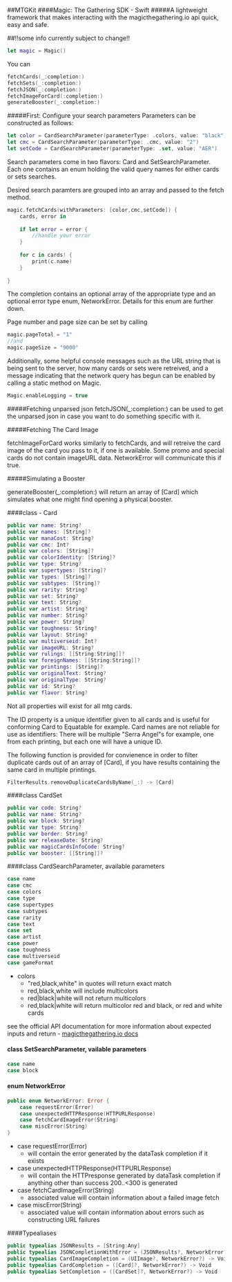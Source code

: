 ##MTGKit
####Magic: The Gathering SDK - Swift
#####A lightweight framework that makes interacting with the magicthegathering.io api quick, easy and safe. 

##!!some info currently subject to change!!

````swift
let magic = Magic()
````
You can 

````swift
fetchCards(_:completion:)
fetchSets(_:completion:)
fetchJSON(_:completion:)
fetchImageForCard(:completion:)
generateBooster(_:completion:)
````
#####First: Configure your search parameters
Parameters can be constructed as follows:

````swift
let color = CardSearchParameter(parameterType: .colors, value: "black")
let cmc = CardSearchParameter(parameterType: .cmc, value: "2")
let setCode = CardSearchParameter(parameterType: .set, value: "AER")
````

Search parameters come in two flavors: Card and SetSearchParameter. Each one contains an enum holding the valid query names for either cards or sets searches.

Desired search paramters are grouped into an array and passed to the fetch method.

````swift
magic.fetchCards(withParameters: [color,cmc,setCode]) {
	cards, error in
	
	if let error = error {
		//handle your error
	}
	
	for c in cards! {
		print(c.name)
	}
	
}
````


The completion contains an optional array of the appropriate type and an optional error type enum, NetworkError. Details for this enum are further down.

Page number and page size can be set by calling

````swift
magic.pageTotal = "1"
//and
magic.pageSize = "9000"
````
Additionally, some helpful console messages such as the URL string that is being sent to the server, how many cards or sets were retreived, and a message indicating that the network query has begun can be enabled by calling a static method on Magic.

````swift
Magic.enableLogging = true
````
#####Fetching unparsed json
fetchJSON(_:completion:) can be used to get the unparsed json in case you want to do something specific with it.

#####Fetching The Card Image

fetchImageForCard works similarly to fetchCards, and will retreive the card image of the card you pass to it, if one is available. Some promo and special cards do not contain imageURL data. NetworkError will communicate this if true. 

#####Simulating a Booster

generateBooster(_:completion:) will return an array of [Card] which simulates what one might find opening a physical booster.


####class - Card
````swift
public var name: String?
public var names: [String]?
public var manaCost: String?
public var cmc: Int?
public var colors: [String]?
public var colorIdentity: [String]?
public var type: String?
public var supertypes: [String]?
public var types: [String]?
public var subtypes: [String]?
public var rarity: String?
public var set: String?
public var text: String?
public var artist: String?
public var number: String?
public var power: String?
public var toughness: String?
public var layout: String?
public var multiverseid: Int?
public var imageURL: String?
public var rulings: [[String:String]]?
public var foreignNames: [[String:String]]?
public var printings: [String]?
public var originalText: String?
public var originalType: String?
public var id: String?
public var flavor: String?
````
Not all properties will exist for all mtg cards.

The ID property is a unique identifier given to all cards and is useful for conforming Card to Equatable for example. Card names are not reliable for use as identifiers: There will be multiple "Serra Angel"s for example, one from each printing, but each one will have a unique ID.

The following function is provided for convienence in order to filter duplicate cards out of an array of [Card], if you have results containing the same card in multiple printings. 

````swift
FilterResults.removeDuplicateCardsByName(_:) -> [Card]
````

####class CardSet
````swift
public var code: String?
public var name: String?
public var block: String?
public var type: String?
public var border: String?
public var releaseDate: String?
public var magicCardsInfoCode: String?
public var booster: [[String]]?
````
####class CardSearchParameter, available parameters

````swift
case name
case cmc
case colors
case type
case supertypes
case subtypes
case rarity
case text
case set
case artist
case power
case toughness
case multiverseid
case gameFormat
````

* colors
	* "red,black,white" in quotes will return exact match
	* red,black,white will include multicolors
	* red|black|white will not return multicolors
	* red,black|white will return multicolor red and black, or red and white cards

see the official API documentation for more information about expected inputs and return - 
[magicthegathering.io docs](http://docs.magicthegathering.io/#overview)

#### class SetSearchParameter, vailable parameters
````swift
case name
case block
````

#### enum NetworkError

````swift
public enum NetworkError: Error {
    case requestError(Error)
    case unexpectedHTTPResponse(HTTPURLResponse)
    case fetchCardImageError(String)
    case miscError(String)
}
````
* case requestError(Error) 
	*  will contain the error generated by the dataTask completion if it exists
* case unexpectedHTTPResponse(HTTPURLResponse) 
	* will contain the HTTPresponse generated by dataTask completion if anything other than success 200..<300 is generated
* case fetchCardImageError(String)
	*  associated value will contain information about a failed image fetch
* case miscError(String) 
	*  associated value will contain information about errors such as constructing URL failures

####Typealiases
````swift
public typealias JSONResults = [String:Any]
public typealias JSONCompletionWithError = (JSONResults?, NetworkError?) -> Void
public typealias CardImageCompletion = (UIImage?, NetworkError?) -> Void
public typealias CardCompletion = ([Card]?, NetworkError?) -> Void
public typealias SetCompletion = ([CardSet]?, NetworkError?) -> Void
